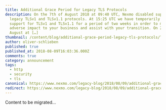 ```yaml
---
title: Additional Grace Period for Legacy TLS Protocols
description: On the 7th of August 2018 at 09:40 UTC, Nexmo disabled support of
  legacy TLSv1 and TLSv1.1 protocols. At 15:25 UTC we have temporarily restored
  support for TLSv1 and TLSv1.1 for a period of two weeks in order to mitigate
  adverse impact to your business and assist with your transition. On 21st of
  August at […]
thumbnail: /content/blog/additional-grace-period-legacy-tls-protocols/TLS-Deprecation_1200x675.png
author: oliver-schlieben
published: true
published_at: 2018-08-09T16:03:36.000Z
comments: true
category: announcement
tags:
  - http
  - security
  - tls
canonical: https://www.nexmo.com/legacy-blog/2018/08/09/additional-grace-period-legacy-tls-protocols
redirect: https://www.nexmo.com/legacy-blog/2018/08/09/additional-grace-period-legacy-tls-protocols
---
```


Content to be migrated...
